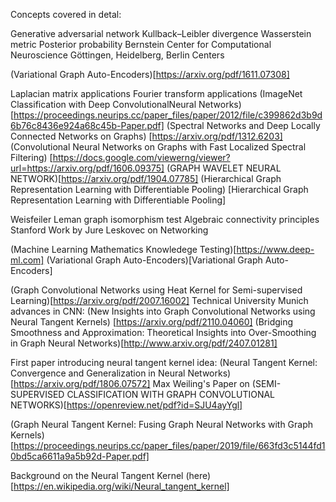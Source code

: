 Concepts covered in detal:

Generative adversarial network
Kullback–Leibler divergence
Wasserstein metric
Posterior probability
Bernstein Center for Computational Neuroscience Göttingen, Heidelberg, Berlin Centers


(Variational Graph Auto-Encoders)[https://arxiv.org/pdf/1611.07308]


Laplacian matrix applications
Fourier transform applications
(ImageNet Classification with Deep ConvolutionalNeural Networks) [https://proceedings.neurips.cc/paper_files/paper/2012/file/c399862d3b9d6b76c8436e924a68c45b-Paper.pdf]
(Spectral Networks and Deep Locally Connected Networks on Graphs) [https://arxiv.org/pdf/1312.6203]
(Convolutional Neural Networks on Graphs with Fast Localized Spectral Filtering) [https://docs.google.com/viewerng/viewer?url=https://arxiv.org/pdf/1606.09375]
(GRAPH WAVELET NEURAL NETWORK)[https://arxiv.org/pdf/1904.07785]
(Hierarchical Graph Representation Learning with Differentiable Pooling) [Hierarchical Graph Representation Learning with Differentiable Pooling]

Weisfeiler Leman graph isomorphism test
Algebraic connectivity principles
Stanford Work by Jure Leskovec on Networking

(Machine Learning Mathematics Knowledege Testing)[https://www.deep-ml.com]
(Variational Graph Auto-Encoders)[Variational Graph Auto-Encoders]


(Graph Convolutional Networks using Heat Kernel for Semi-supervised Learning)[https://arxiv.org/pdf/2007.16002]
Technical University Munich advances in CNN: (New Insights into Graph Convolutional Networks
using Neural Tangent Kernels) [https://arxiv.org/pdf/2110.04060]
(Bridging Smoothness and Approximation: Theoretical Insights into Over-Smoothing in Graph Neural Networks)[http://www.arxiv.org/pdf/2407.01281]

First paper introducing neural tangent kernel idea: (Neural Tangent Kernel:
Convergence and Generalization in Neural Networks)[https://arxiv.org/pdf/1806.07572]
Max Weiling's Paper on (SEMI-SUPERVISED CLASSIFICATION WITH
GRAPH CONVOLUTIONAL NETWORKS)[https://openreview.net/pdf?id=SJU4ayYgl]

(Graph Neural Tangent Kernel:
Fusing Graph Neural Networks with Graph Kernels)[https://proceedings.neurips.cc/paper_files/paper/2019/file/663fd3c5144fd10bd5ca6611a9a5b92d-Paper.pdf]

Background on the Neural Tangent Kernel (here)[https://en.wikipedia.org/wiki/Neural_tangent_kernel]
